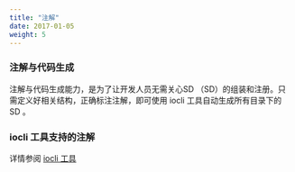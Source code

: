 ```yaml
---
title: "注解"
date: 2017-01-05
weight: 5
---
```


### 注解与代码生成

注解与代码生成能力，是为了让开发人员无需关心SD （SD）的组装和注册。只需定义好相关结构，正确标注注解，即可使用 iocli 工具自动生成所有目录下的 SD 。

### iocli 工具支持的注解

详情参阅 [iocli 工具](/cn/docs/reference/iocli)

